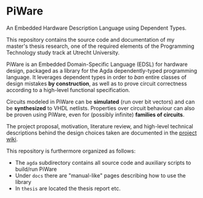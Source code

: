 PiWare
======

An Embedded Hardware Description Language using Dependent Types.

This repository contains the source code and documentation of my master's thesis research,
one of the required elements of the Programming Technology study track at Utrecht University.

PiWare is an Embedded Domain-Specific Language (EDSL) for hardware design,
packaged as a library for the Agda dependently-typed programming language.
It leverages dependent types in order to _ban_ entire classes of design mistakes **by construction**,
as well as to prove circuit correctness according to a high-level functional specification.

Circuits modeled in PiWare can be **simulated** (run over bit vectors) and can be **synthesized** to VHDL netlists.
Properties over circuit behaviour can also be proven using PiWare, even for (possibly infinite) **families of circuits**.

The project proposal, motivation, literature review,
and high-level technical descriptions behind the design choices taken are documented in the
[project wiki](https://github.com/joaopizani/piware/wiki).

This repository is furthermore organized as follows:

  * The `agda` subdirectory contains all source code and auxiliary scripts to build/run PiWare
  * Under `docs` there are "manual-like" pages describing how to use the library
  * In `thesis` are located the thesis report etc.

